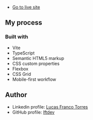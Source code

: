 - [Go to live site](https://lftdev.github.io/age-calculator-app-main/)

## My process

### Built with

- Vite
- TypeScript
- Semantic HTML5 markup
- CSS custom properties
- Flexbox
- CSS Grid
- Mobile-first workflow

## Author

- Linkedin profile: [Lucas Franco Torres](https://www.linkedin.com/in/frontdev-lucastorres/)
- GitHub profile: [lftdev](https://github.com/lftdev)
